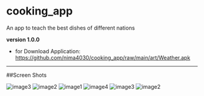 # cooking_app

An app to teach the best dishes of different nations

**version 1.0.0**
- for Download Application: https://github.com/nima4030/cooking_app/raw/main/art/Weather.apk  

---

##Screen Shots

  ![image3](/art/5.png)
  ![image2](/art/6.png)
  ![image1](/art/7.png)
  ![image4](/art/8.png)
  ![image3](/art/9.png)
  ![image2](/art/10.png)
  


